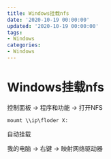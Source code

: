 ```yaml
---
title: Windows挂载nfs
date: '2020-10-19 00:00:00'
updated: '2020-10-19 00:00:00'
tags:
- Windows
categories:
- Windows
---
```

# Windows挂载nfs

控制面板 -> 程序和功能 -> 打开NFS

`moumt \\ip\floder X:`

自动挂载

我的电脑 -> 右键 -> 映射网络驱动器

